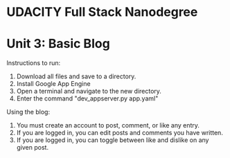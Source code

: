 # UDACITY Full Stack Nanodegree  
# Unit 3: Basic Blog  

Instructions to run:  
1. Download all files and save to a directory.  
2. Install Google App Engine  
3. Open a terminal and navigate to the new directory.  
4. Enter the command "dev_appserver.py app.yaml"  

Using the blog:  
1. You must create an account to post, comment, or like any entry.  
2. If you are logged in, you can edit posts and comments you have written.  
3. If you are logged in, you can toggle between like and dislike on any given post.  
